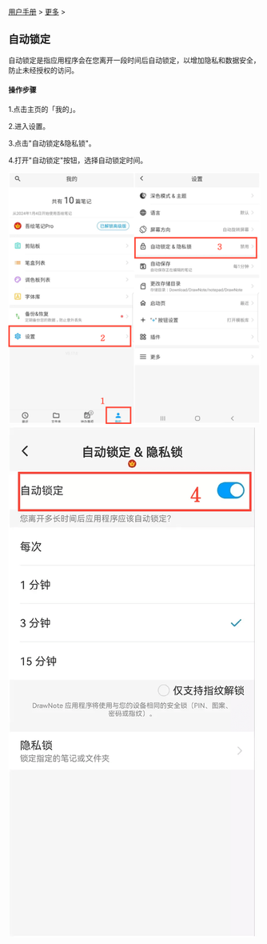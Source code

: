 [用户手册](/dragonnest/drawnote/manual/zh) > [更多](/dragonnest/drawnote/manual/zh/more) >

自动锁定
---
自动锁定是指应用程序会在您离开一段时间后自动锁定，以增加隐私和数据安全，防止未经授权的访问。

#### 操作步骤

1.点击主页的「我的」。

2.进入设置。

3.点击"自动锁定&隐私锁"。

4.打开"自动锁定"按钮，选择自动锁定时间。

![](imgs/automatic_locking.png)
![](imgs/automatic_locking2.png)
